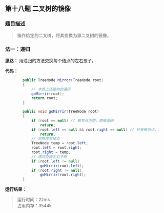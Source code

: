 ## 第十八题 二叉树的镜像

### 题目描述

> 操作给定的二叉树，将其变换为源二叉树的镜像。

### 法一：递归

**思路：** 用递归的方法交换每个结点的左右孩子。

**代码：** 

```C#
        public TreeNode Mirror(TreeNode root)
        {
            // 本质上还是树的遍历
            goMirrir(root);
            return root;
        }

        public void goMirrir(TreeNode root)
        {
            if (root == null) // 根节点为空，直接返回
                return;
            if (root.left == null && root.right == null) // 只有根节点，没有左右子树，没必要翻转
                return;
            // 交换左右结点
            TreeNode temp = root.left;
            root.left = root.right;
            root.right = temp;
            // 递归交换左右子树
            if (root.left != null)
                goMirrir(root.left);
            if (root.right != null)
                goMirrir(root.right);
        }
```

**运行结果：** 

>运行时间：22ms   
占用内存：3544k